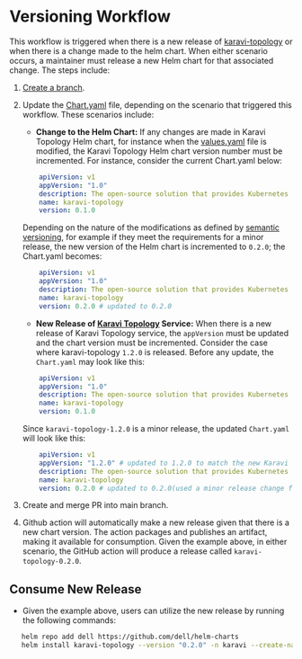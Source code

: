 <!--
Copyright (c) 2020 Dell Inc., or its subsidiaries. All Rights Reserved.

Licensed under the Apache License, Version 2.0 (the "License");
you may not use this file except in compliance with the License.
You may obtain a copy of the License at

    http://www.apache.org/licenses/LICENSE-2.0
-->

# Versioning Workflow

This workflow is triggered when there is a new release of [karavi-topology](https://github.com/dell/karavi-topology) or when there is a change made to the helm chart. When either scenario occurs, a maintainer must release a new Helm chart for that associated change. The steps include:

1) [Create a branch](../../CONTRIBUTING.md).
2) Update the [Chart.yaml](../karavi-topology/Chart.yaml) file, depending on the scenario that triggered this workflow. These scenarios include:

   - **Change to the Helm Chart:**
    If any changes are made in Karavi Topology Helm chart, for instance when the [values.yaml](./values.yaml) file is modified, the Karavi Topology Helm chart version number must be incremented. For instance, consider the current Chart.yaml below:  

    ```yaml
        apiVersion: v1
        appVersion: "1.0"
        description: The open-source solution that provides Kubernetes administrators insight into storage usage and performance for containerized applications using Dell products.
        name: karavi-topology
        version: 0.1.0
     ```

    Depending on the nature of the modifications as defined by [semantic versioning](http://semver.org), for example if they meet the requirements for a minor release, the new version of the Helm chart is incremented to `0.2.0`; the Chart.yaml becomes:

    ```yaml
        apiVersion: v1
        appVersion: "1.0"
        description: The open-source solution that provides Kubernetes administrators insight into storage usage and performance for containerized applications using Dell products.
        name: karavi-topology
        version: 0.2.0 # updated to 0.2.0
     ```

   - **New Release of [Karavi Topology](https://github.com/dell/karavi-topology) Service:**
    When there is a new release of Karavi Topology service, the `appVersion` must be updated and the chart version must be incremented. Consider the case where karavi-topology `1.2.0` is released. Before any update, the `Chart.yaml` may look like this:

    ```yaml
        apiVersion: v1
        appVersion: "1.0"
        description: The open-source solution that provides Kubernetes administrators insight into storage usage and performance for containerized applications using Dell products.
        name: karavi-topology
        version: 0.1.0
     ```

     Since `karavi-topology-1.2.0` is a minor release, the updated `Chart.yaml` will look like this:

    ```yaml
        apiVersion: v1
        appVersion: "1.2.0" # updated to 1.2.0 to match the new Karavi Topology service release
        description: The open-source solution that provides Kubernetes administrators insight into storage usage and performance for containerized applications using Dell products.
        name: karavi-topology
        version: 0.2.0 # updated to 0.2.0(used a minor release change for this illustration)
    ```

3) Create and merge PR into main branch.
4) Github action will automatically make a new release given that there is a new chart version. The action packages and publishes an artifact,  making it available for consumption. Given the example above, in either scenario, the GitHub action will produce a release called `karavi-topology-0.2.0`.

## Consume New Release

- Given the example above, users can utilize the new release by running the following commands:

```bash
   helm repo add dell https://github.com/dell/helm-charts
   helm install karavi-topology --version "0.2.0" -n karavi --create-namespace

```
